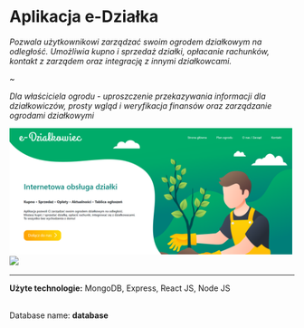 <h1>Aplikacja e-Działka</h1> 
 <em> 

<p>Pozwala użytkownikowi zarządzać swoim ogrodem działkowym na odległość. Umożliwia kupno i sprzedaż działki, opłacanie rachunków, kontakt z zarządem oraz integrację z innymi działkowcami. </p>
~
<p>Dla właściciela ogrodu - uproszczenie przekazywania informacji dla działkowiczów, prosty wgląd i weryfikacja finansów oraz zarządzanie ogrodami działkowymi
 </p></em> 
 <img src="screen.png" width="500">
 <img src="maap.png" width="500">
 
 <hr>
 
<b>Użyte technologie:</b> MongoDB, Express, React JS, Node JS

<br>
Database name:
<b>database</b>
  

